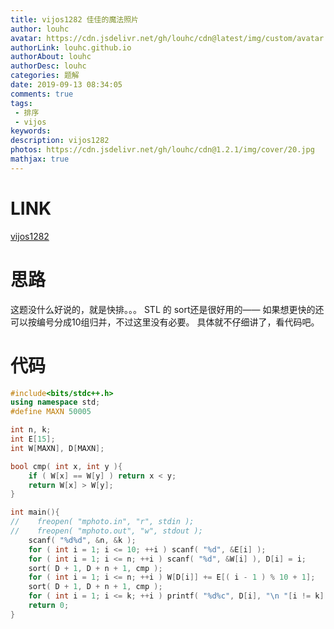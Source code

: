 ```yaml
---
title: vijos1282 佳佳的魔法照片
author: louhc
avatar: https://cdn.jsdelivr.net/gh/louhc/cdn@latest/img/custom/avatar.jpg
authorLink: louhc.github.io
authorAbout: louhc
authorDesc: louhc
categories: 题解
date: 2019-09-13 08:34:05
comments: true
tags:
 - 排序
 - vijos
keywords: 
description: vijos1282
photos: https://cdn.jsdelivr.net/gh/louhc/cdn@1.2.1/img/cover/20.jpg
mathjax: true
---
```


# LINK

[vijos1282](https://vijos.org/p/1282)

# 思路
这题没什么好说的，就是快排。。。
STL 的 sort还是很好用的——
如果想更快的还可以按编号分成10组归并，不过这里没有必要。
具体就不仔细讲了，看代码吧。

# 代码

```cpp
#include<bits/stdc++.h>
using namespace std;
#define MAXN 50005

int n, k;
int E[15];
int W[MAXN], D[MAXN];

bool cmp( int x, int y ){
    if ( W[x] == W[y] ) return x < y;
    return W[x] > W[y];
}

int main(){
//    freopen( "mphoto.in", "r", stdin );
//    freopen( "mphoto.out", "w", stdout );
    scanf( "%d%d", &n, &k );
    for ( int i = 1; i <= 10; ++i ) scanf( "%d", &E[i] );
    for ( int i = 1; i <= n; ++i ) scanf( "%d", &W[i] ), D[i] = i;
    sort( D + 1, D + n + 1, cmp );
    for ( int i = 1; i <= n; ++i ) W[D[i]] += E[( i - 1 ) % 10 + 1];
    sort( D + 1, D + n + 1, cmp );
    for ( int i = 1; i <= k; ++i ) printf( "%d%c", D[i], "\n "[i != k] );
    return 0;
}
```